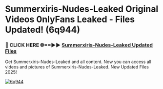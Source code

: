 # Summerxiris-Nudes-Leaked Original Videos 0nlyFans Leaked - Files Updated! (6q944)

<h3>🔴 CLICK HERE 🌐==►► <a href="https://tinyurl.com/52m3yx9h" rel="nofollow">Summerxiris-Nudes-Leaked Updated Files</a></h3>

Get Summerxiris-Nudes-Leaked and all content. Now you can access all videos and pictures of Summerxiris-Nudes-Leaked. New Updated Files 2025!

[![6q944](https://i.imgur.com/TnHtlc8.gif)](https://tinyurl.com/52m3yx9h)
